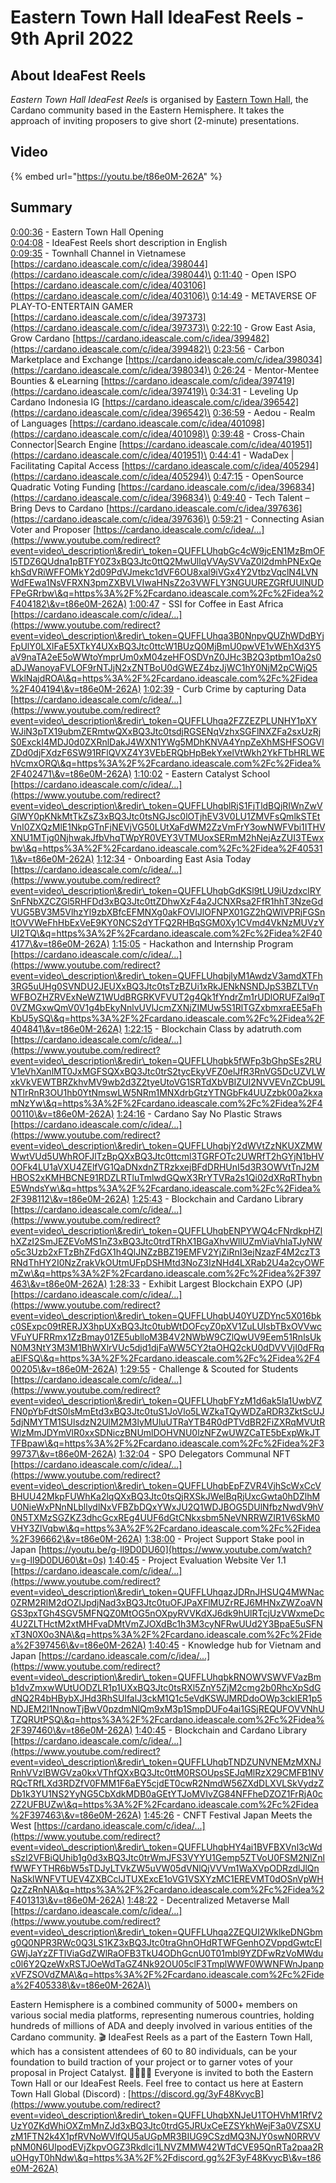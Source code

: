 # Eastern Town Hall IdeaFest Reels - 9th April 2022

## About IdeaFest Reels

_Eastern Town Hall IdeaFest Reels_ is organised by [Eastern Town Hall](https://easterntownhall.com), the Cardano community based in the Eastern Hemisphere. It takes the approach of inviting proposers to give short (2-minute) presentations.

## Video

{% embed url="https://youtu.be/t86e0M-262A" %}

## Summary

[0:00:36](https://www.youtube.com/watch?v=t86e0M-262A\&t=36s) - Eastern Town Hall Opening\
[0:04:08](https://www.youtube.com/watch?v=t86e0M-262A\&t=248s) - IdeaFest Reels short description in English\
[0:09:35](https://www.youtube.com/watch?v=t86e0M-262A\&t=575s) - Townhall Channel in Vietnamese [https://cardano.ideascale.com/c/idea/398044](https://cardano.ideascale.com/c/idea/398044)\
[0:11:40](https://www.youtube.com/watch?v=t86e0M-262A\&t=700s) - Open ISPO [https://cardano.ideascale.com/c/idea/403106](https://cardano.ideascale.com/c/idea/403106)\
[0:14:49](https://www.youtube.com/watch?v=t86e0M-262A\&t=889s) - METAVERSE OF PLAY-TO-ENTERTAIN GAMER [https://cardano.ideascale.com/c/idea/397373](https://cardano.ideascale.com/c/idea/397373)\
[0:22:10](https://www.youtube.com/watch?v=t86e0M-262A\&t=1330s) - Grow East Asia, Grow Cardano [https://cardano.ideascale.com/c/idea/399482](https://cardano.ideascale.com/c/idea/399482)\
[0:23:56](https://www.youtube.com/watch?v=t86e0M-262A\&t=1436s) - Carbon Marketplace and Exchange [https://cardano.ideascale.com/c/idea/398034](https://cardano.ideascale.com/c/idea/398034)\
[0:26:24](https://www.youtube.com/watch?v=t86e0M-262A\&t=1584s) - Mentor-Mentee Bounties & eLearning [https://cardano.ideascale.com/c/idea/397419](https://cardano.ideascale.com/c/idea/397419)\
[0:34:31](https://www.youtube.com/watch?v=t86e0M-262A\&t=2071s) - Leveling Up Cardano Indonesia IG [https://cardano.ideascale.com/c/idea/396542](https://cardano.ideascale.com/c/idea/396542)\
[0:36:59](https://www.youtube.com/watch?v=t86e0M-262A\&t=2219s) - Aedou - Realm of Languages [https://cardano.ideascale.com/c/idea/401098](https://cardano.ideascale.com/c/idea/401098)\
[0:39:48](https://www.youtube.com/watch?v=t86e0M-262A\&t=2388s) - Cross-Chain Connector|Search Engine [https://cardano.ideascale.com/c/idea/401951](https://cardano.ideascale.com/c/idea/401951)\
[0:44:41](https://www.youtube.com/watch?v=t86e0M-262A\&t=2681s) - WadaDex | Facilitating Capital Access [https://cardano.ideascale.com/c/idea/405294](https://cardano.ideascale.com/c/idea/405294)\
[0:47:15](https://www.youtube.com/watch?v=t86e0M-262A\&t=2835s) - OpenSource Quadratic Voting Funding [https://cardano.ideascale.com/c/idea/396834](https://cardano.ideascale.com/c/idea/396834)\
[0:49:40](https://www.youtube.com/watch?v=t86e0M-262A\&t=2980s) - Tech Talent – Bring Devs to Cardano [https://cardano.ideascale.com/c/idea/397636](https://cardano.ideascale.com/c/idea/397636)\
[0:59:21](https://www.youtube.com/watch?v=t86e0M-262A\&t=3561s) - Connecting Asian Voter and Proposer [https://cardano.ideascale.com/c/idea/...](https://www.youtube.com/redirect?event=video\_description\&redir\_token=QUFFLUhqbGc4cW9jcEN1MzBmOFl5TDZ6QUdna1pBTFY0Z3xBQ3Jtc0ttQ2MwUllqVVAySVVaZ0l2dmhPNExQekhSdVRiWFFOMkY2d09PdVJmekc1dVF6OU8xal9iVGx4Y2VtbzVqclN4LVNWdFEwa1NsVFRXN3pmZXBVLVIwaHNsZ2o3VWFLY3NGUUREZGRfUUlNUDFPeGRrbw\&q=https%3A%2F%2Fcardano.ideascale.com%2Fc%2Fidea%2F404182\&v=t86e0M-262A) [1:00:47](https://www.youtube.com/watch?v=t86e0M-262A\&t=3647s) - SSI for Coffee in East Africa [https://cardano.ideascale.com/c/idea/...](https://www.youtube.com/redirect?event=video\_description\&redir\_token=QUFFLUhqa3B0NnpvQUZhWDdBYjFpUlY0LXlFaE5XTkY4UXxBQ3Jtc0ttcW1BUzQ0MjBmU0pwVE1vWEhXd3Y5aV9naTA2eE5oWWtoYmprUm0xM04zeHFOSDVnZ0JHc3B2Q3ptbm1Oa2s0aDJWanoyaFVLOF9rNTJjN2xZNTBoU0dGWEZ4bzJjWC1hY0NjM2pCWjQ5WklNajdROA\&q=https%3A%2F%2Fcardano.ideascale.com%2Fc%2Fidea%2F404194\&v=t86e0M-262A) [1:02:39](https://www.youtube.com/watch?v=t86e0M-262A\&t=3759s) - Curb Crime by capturing Data [https://cardano.ideascale.com/c/idea/...](https://www.youtube.com/redirect?event=video\_description\&redir\_token=QUFFLUhqa2FZZEZPLUNHY1pXYWJiN3pTX19ubmZERmtwQXxBQ3Jtc0tsdjRGSENqVzhxSGFlNXZFa2sxUzRjS0ExckI4MDJ0d0ZXRnlDakJ4WXN1YWg5MDhKNVA4YnpZeXhMSHFSOGVlZDd0djFXdzF6SW91RFlQVXZ4Y3VEbERQbHpBekYxelVtWkh2YkFTbHRLWEhVcmxORQ\&q=https%3A%2F%2Fcardano.ideascale.com%2Fc%2Fidea%2F402471\&v=t86e0M-262A) [1:10:02](https://www.youtube.com/watch?v=t86e0M-262A\&t=4202s) - Eastern Catalyst School [https://cardano.ideascale.com/c/idea/...](https://www.youtube.com/redirect?event=video\_description\&redir\_token=QUFFLUhqblRjS1FjTldBQjRIWnZwVGlWY0pKNkMtTkZsZ3xBQ3Jtc0tsNGJsc0lOTjhEV3V0LU1ZMVFsQmlkSTEtVnI0ZXQzMlE1NkpGTnFjNEVjVG50LUtXaFdWM2ZzVmFrY3owNWFVbi1ITHVXNU1MTjg0NjhwakJfbVhqTWpYR0VEY3VTMUoxSERmM2hNejAzZUI3TEwxbw\&q=https%3A%2F%2Fcardano.ideascale.com%2Fc%2Fidea%2F405311\&v=t86e0M-262A) [1:12:34](https://www.youtube.com/watch?v=t86e0M-262A\&t=4354s) - Onboarding East Asia Today [https://cardano.ideascale.com/c/idea/...](https://www.youtube.com/redirect?event=video\_description\&redir\_token=QUFFLUhqbGdKSl9tLU9iUzdxclRYSnFNbXZCZGl5RHFDd3xBQ3Jtc0ttZDhwXzF4a2JCNXRsa2FfR1hhT3NzeGdVUG5BV3M5VlhzYl9zbXBfcEFMNXg0akFOVlJlOFNPX01GZ2hQWlVPRjFGSnltOVVWeFhHbExVeE9KY0NCS2dYTFQ2RHBqSGM0Xy1CVmd4VkNzMUVzYUI2TQ\&q=https%3A%2F%2Fcardano.ideascale.com%2Fc%2Fidea%2F404177\&v=t86e0M-262A) [1:15:05](https://www.youtube.com/watch?v=t86e0M-262A\&t=4505s) - Hackathon and Internship Program [https://cardano.ideascale.com/c/idea/...](https://www.youtube.com/redirect?event=video\_description\&redir\_token=QUFFLUhqbjlyM1AwdzV3amdXTFh3RG5uUHg0SVNDU2JEUXxBQ3Jtc0tsTzBZUi1xRkJENkNSNDJpS3BZLTVnWFBOZHZRVExNeWZ1WUdBRGRKVFVUT2g4Qk1fYndrZm1rUDlORUFZal9qT0VZMGxwQmV0V1g4bEkyNnlvUVlJcmZXNjZIMUw5S1RlTGZxbmxraEE5aFhKbU5ySQ\&q=https%3A%2F%2Fcardano.ideascale.com%2Fc%2Fidea%2F404841\&v=t86e0M-262A) [1:22:15](https://www.youtube.com/watch?v=t86e0M-262A\&t=4935s) - Blockchain Class by adatruth.com [https://cardano.ideascale.com/c/idea/...](https://www.youtube.com/redirect?event=video\_description\&redir\_token=QUFFLUhqbk5fWFp3bGhpSEs2RUV1eVhXanlMT0JxMGFSQXxBQ3Jtc0trS2tycEkyVFZ0elJfR3RnVG5DcUZVLWxkVkVEWTBRZkhvMV9wb2d3Z2tyeUtoVG1SRTdXbVBIZUI2NVVEVnZCbU9LNTlrRnR3OU1hb0YtNmswLW5NRm1MNXdrbGtzYTNGbFk4UUZzbk00a2kxamNzYw\&q=https%3A%2F%2Fcardano.ideascale.com%2Fc%2Fidea%2F400110\&v=t86e0M-262A) [1:24:16](https://www.youtube.com/watch?v=t86e0M-262A\&t=5056s) - Cardano Say No Plastic Straws [https://cardano.ideascale.com/c/idea/...](https://www.youtube.com/redirect?event=video\_description\&redir\_token=QUFFLUhqbjY2dWVtZzNKUXZMWWwtVUd5UWhROFJlTzBpQXxBQ3Jtc0ttcml3TGRFOTc2UWRfT2hGYjN1bHV0OFk4LU1aVXU4ZElfVG1QaDNxdnZTRzkxejBFdDRHUnI5d3R3OWVtTnJ2MHBOS2xKMHBCNE91RDZLRTluTmlwdGQwX3RrYTVRa2s1Qi02dXRqRThybnE5WndsYw\&q=https%3A%2F%2Fcardano.ideascale.com%2Fc%2Fidea%2F398112\&v=t86e0M-262A) [1:25:43](https://www.youtube.com/watch?v=t86e0M-262A\&t=5143s) - Blockchain and Cardano Library [https://cardano.ideascale.com/c/idea/...](https://www.youtube.com/redirect?event=video\_description\&redir\_token=QUFFLUhqbENPYWQ4cFNrdkpHZlhXZzI2SmJEZEVoMS1nZ3xBQ3Jtc0trdTRhX1BGaXhvWllUZmViaVhIaTJyNWo5c3Uzb2xFTzBhZFdGX1h4QlJNZzBBZ19EMFV2YjZiRnI3ejNzazF4M2czT3RNdThHY2I0NzZrakVkOUtmUFpDSHMtd3NoZ3IzNHd4LXRab2U4a2cyOWFmZw\&q=https%3A%2F%2Fcardano.ideascale.com%2Fc%2Fidea%2F397463\&v=t86e0M-262A) [1:28:33](https://www.youtube.com/watch?v=t86e0M-262A\&t=5313s) - Exhibit Largest Blockchain EXPO (JP) [https://cardano.ideascale.com/c/idea/...](https://www.youtube.com/redirect?event=video\_description\&redir\_token=QUFFLUhqbU40YUZDYnc5X016bkc0SExpc09tRERJX3hpUXxBQ3Jtc0tubWtDOFcyZ0pXV1ZuLUlsbTBxOVVwcVFuYUFRRmx1ZzBmay01ZE5ublloM3B4V2NWbW9CZlQwUV9Eem51RnlsUkN0M3NtY3M3M1BhWXlrVUc5djd1djFaWW5CY2taOHQ2ckU0dDVVVjI0dFRqaElFSQ\&q=https%3A%2F%2Fcardano.ideascale.com%2Fc%2Fidea%2F400205\&v=t86e0M-262A) [1:29:55](https://www.youtube.com/watch?v=t86e0M-262A\&t=5395s) - Challenge & Scouted for Students [https://cardano.ideascale.com/c/idea/...](https://www.youtube.com/redirect?event=video\_description\&redir\_token=QUFFLUhqbFYzM1d6ak5la1UwbVZFN0pYbFdtS0lsMmEtd3xBQ3Jtc0tuS1JoVlo5LWZkaTQyWDZaRDR3ZktScUJ5djNMYTM1SUlsdzN2UlM2M3lyMUluUTRaYTB4R0dPTVdBR2FiZXRqMVUtRWlzMmJDYmVlR0xxSDNiczBNUmlDOHVNU0lzNFZwUWZCaTE5bExpWkJTTFBpaw\&q=https%3A%2F%2Fcardano.ideascale.com%2Fc%2Fidea%2F399737\&v=t86e0M-262A) [1:32:04](https://www.youtube.com/watch?v=t86e0M-262A\&t=5524s) - SPO Delegators Communal NFT [https://cardano.ideascale.com/c/idea/...](https://www.youtube.com/redirect?event=video\_description\&redir\_token=QUFFLUhqbEpFZVR4VjhScWxCcVBHUU42MkpFUWhKa2lqQXxBQ3Jtc0tsQjRXSkJWelBqRjUxcGwta0hDZlhMU0NieWxPNnNLbllydlNxVFBZbDQxYWxJU2Q1WDJBOG5DUlNfbzNwdV9hV0N5TXMzSGZKZ3dhcGcxREg4UUF6dGtCNkxsbm5NeVNRRWZIR1V6SkM0VHY3ZlVqbw\&q=https%3A%2F%2Fcardano.ideascale.com%2Fc%2Fidea%2F396662\&v=t86e0M-262A) [1:38:00](https://www.youtube.com/watch?v=t86e0M-262A\&t=5880s) - Project Support Stake pool in Japan [https://youtu.be/g-ll9D0DU60](https://www.youtube.com/watch?v=g-ll9D0DU60\&t=0s) [1:40:45](https://www.youtube.com/watch?v=t86e0M-262A\&t=6045s) - Project Evaluation Website Ver 1.1 [https://cardano.ideascale.com/c/idea/...](https://www.youtube.com/redirect?event=video\_description\&redir\_token=QUFFLUhqazJDRnJHSUQ4MWNac0ZRM2RlM2dOZlJpdjNad3xBQ3Jtc0tuOFJPaXFlMUZrREJ6MHNxZWZoaVNGS3pxTGh4SGV5MFNQZ0MtOG5nOXpyRVVKdXJ6dk9hUlRTcjUzVWxmeDc4U2ZLTHctM2xtMHFvaDMtVmZJOXdBc1h3M3cyNFRwUUd2Y3BpaE5uSFNxT3N0X0o3NA\&q=https%3A%2F%2Fcardano.ideascale.com%2Fc%2Fidea%2F397456\&v=t86e0M-262A) [1:40:45](https://www.youtube.com/watch?v=t86e0M-262A\&t=6045s) - Knowledge hub for Vietnam and Japan [https://cardano.ideascale.com/c/idea/...](https://www.youtube.com/redirect?event=video\_description\&redir\_token=QUFFLUhqbkRNOWVSWVFVazBmb1dvZmxwWUtUODZLR1p1UXxBQ3Jtc0tsRXl5ZnY5ZjM2cmg2b0RhcXpSdGdNQ2R4bHBybXJHd3RhSUlfalJ3ckM1Q1c5eVdKSWJMRDdoOWp3cklER1p5NDJEM2l1NnowTjBwV0pzdmNlQm9xM3p1SmpDUFo4ai1GSjREQUFOVVNhUTZQRUtPSQ\&q=https%3A%2F%2Fcardano.ideascale.com%2Fc%2Fidea%2F397460\&v=t86e0M-262A) [1:40:45](https://www.youtube.com/watch?v=t86e0M-262A\&t=6045s) - Blockchain and Cardano Library [https://cardano.ideascale.com/c/idea/...](https://www.youtube.com/redirect?event=video\_description\&redir\_token=QUFFLUhqbTNDZUNVNEMzMXNJRnhVVzlBWGVza0kxVThfQXxBQ3Jtc0ttM0RSOUpsSEJqMlRzX29CMFB1NVRQcTRfLXd3RDZfV0FMM1F6aEY5cjdET0cwR2NmdW56ZXdDLXVLSkVydzZDb1k3YU1NS2YyNG5CbXdkMDB0aGEtYTJoMVlvZG84NFFheDZOZ1FrRjA0c2Z2UFBUZw\&q=https%3A%2F%2Fcardano.ideascale.com%2Fc%2Fidea%2F397463\&v=t86e0M-262A) [1:45:26](https://www.youtube.com/watch?v=t86e0M-262A\&t=6326s) - CNFT Festival Japan Meets the West [https://cardano.ideascale.com/c/idea/...](https://www.youtube.com/redirect?event=video\_description\&redir\_token=QUFFLUhqbHY4ai1BVFBXVnl3cWdsSzI2VFBiQUhib1g0d3xBQ3Jtc0trWmJFS3VYYU1Gemp5ZTVoU0FSM2NlZnlfWWFYTHR6bW5sTDJyLTVkZW5uVW05dVNlQjVVVm1WaXVpODRzdlJlQnNaSklWNFVTUEV4ZXBCclJTUXExcE1oVG1VSXYzMC1EREVMT0dOSnVpWHQzZzRnNA\&q=https%3A%2F%2Fcardano.ideascale.com%2Fc%2Fidea%2F401313\&v=t86e0M-262A) [1:48:22](https://www.youtube.com/watch?v=t86e0M-262A\&t=6502s) - Decentralized Metaverse Mall [https://cardano.ideascale.com/c/idea/...](https://www.youtube.com/redirect?event=video\_description\&redir\_token=QUFFLUhqa2ZEQUI2WklkeDNGbmg0Q0NPR3RWc0Q3LS1KZ3xBQ3Jtc0traGhnOHdRTWFGenhOZVppdGwtcElGWjJaYzZFTlViaGdZWlRaOFB3TkU4ODhGcnU0T01mbl9YZDFwRzVoMWduc0l6Y2QzeWxRSTJOeWdTaGZ4Nk92OU05clF3TmplWWF0WWNFWnJpanpxVFZSOVdZMA\&q=https%3A%2F%2Fcardano.ideascale.com%2Fc%2Fidea%2F405338\&v=t86e0M-262A)\


Eastern Hemisphere is a combined community of 5000+ members on various social media platforms, representing numerous countries, holding hundreds of millions of ADA and deeply involved in various entities of the Cardano community. 🎬 IdeaFest Reels as a part of the Eastern Town Hall, which has a consistent attendees of 60 to 80 individuals, can be your foundation to build traction of your project or to garner votes of your proposal in Project Catalyst. 🙋‍♂️🙋‍♀️ Everyone is invited to both the Eastern Town Hall or our IdeaFest Reels. Feel free to contact us here at Eastern Town Hall Global (Discord) : [https://discord.gg/3yF48KvycB](https://www.youtube.com/redirect?event=video\_description\&redir\_token=QUFFLUhqbXNJeU1TOHVhM1RfV2UzY0ZKdWhiOXZmMnZJd3xBQ3Jtc0trdG5JRUxCeEZSYkhWejF3a0VZSXUzM1FTN2k4X1pfRVNoWVlfQU5aUGpMR3BIUG9CSzdMQ3NJY0swN0RRVVpNM0N6UlpodEVjZkpvOGZ3Rkdlci1LNVZMMW42WTdCVE95QnRTa2paa2RuOHgyT0hNdw\&q=https%3A%2F%2Fdiscord.gg%2F3yF48KvycB\&v=t86e0M-262A)
